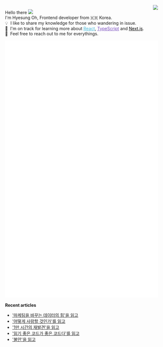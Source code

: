 <img align="right" src="https://hits.seeyoufarm.com/api/count/incr/badge.svg?url=https%3A%2F%2Fgithub.com%2Fhyesungoh%2Fhit-counter&count_bg=%238be9fd&title_bg=%2344475a&icon=riotgames.svg&icon_color=%23E7E7E7&title=hits&edge_flat=false">

<p align="left">

Hello there&nbsp;<img width=40 src="https://cdn.jsdelivr.net/gh/Th3Wall/assets-cdn/PersonalGithubReadme/HandGreet.gif" width="35px" /><br/>
I'm Hyesung Oh, Frontend developer from :kr: Korea. <br/>
💡 &nbsp;I like to share my knowledge for those who wandering in issue.<br/>
🌱 &nbsp;I'm on track for learning more about <a style="color:#45b8d8" href="https://reactjs.org/" target="_blank"><u>React</u></a>, <a style="color:#764ABC" href="https://www.typescriptlang.org/" target="_blank"><u>TypeScript</u></a> and <a style="color:#000000" href="https://nextjs.org/" target="_blank"><u>Next.js</u></a>.<br/>
💬 &nbsp;Feel free to reach out to me for everythings.<br/>

</p>



![Metrics](/github-metrics.svg)

**Recent articles**
<!-- BLOG-POST-LIST:START -->
- [&#39;마케팅을 바꾸는 데이터의 힘&#39;을 읽고](https://www.hyesungoh.xyz/마케팅을-바꾸는-데이터의-힘)
- [&#39;어떻게 사랑할 것인가&#39;를 읽고](https://www.hyesungoh.xyz/어떻게-사랑할-것인가)
- [&#39;1만 시간의 재발견&#39;을 읽고](https://www.hyesungoh.xyz/1만-시간의-재발견)
- [&#39;읽기 좋은 코드가 좋은 코드다&#39;를 읽고](https://www.hyesungoh.xyz/읽기-좋은-코드가-좋은-코드다)
- [&#39;불안&#39;을 읽고](https://www.hyesungoh.xyz/불안)
<!-- BLOG-POST-LIST:END -->